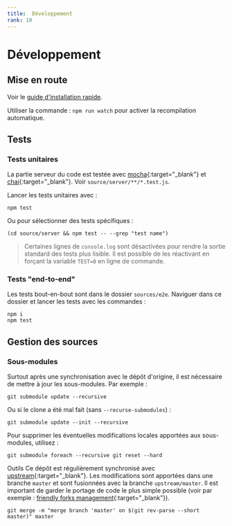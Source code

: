 ```yaml
---
title:  Développement
rank: 10
---
```


# Développement

## Mise en route

Voir le [guide d'installation rapide](/fr/doc/administration/deployment).

Utiliser la commande : `npm run watch` pour activer la recompilation automatique.


## Tests

### Tests unitaires
La partie serveur du code est testée avec [mocha](https://mochajs.org/){:target="_blank"} et [chai](https://www.chaijs.com/){:target="_blank"}. Voir `source/server/**/*.test.js`.

Lancer les tests unitaires avec :

```
npm test
```

Ou pour sélectionner des tests spécifiques :

```
(cd source/server && npm test -- --grep "test name")
```

 > Certaines lignes de `console.log` sont désactivées pour rendre la sortie standard des tests plus lisible. Il est possible de les réactivant en forçant la variable `TEST=0` en ligne de commande.

### Tests "end-to-end"

Les tests bout-en-bout sont dans le dossier `sources/e2e`. Naviguer dans ce dossier et lancer les tests avec les commandes :

```
npm i
npm test
```

## Gestion des sources

### Sous-modules

Surtout après une synchronisation avec le dépôt d'origine, il est nécessaire de mettre à jour les sous-modules. Par exemple :

```
git submodule update --recursive
```

Ou si le clone a été mal fait (sans `--recurse-submodules`) :

```
git submodule update --init --recursive
```

Pour supprimer les éventuelles modifications locales apportées aux sous-modules, utilisez :

```
git submodule foreach --recursive git reset --hard
```
Outils
Ce dépôt est régulièrement synchronisé avec [upstream](https://github.com/Smithsonian/dpo-voyager){:target="_blank"}. Les modifications sont apportées dans une branche `master` et sont fusionnées avec la branche `upstream/master`. Il est important de garder le portage de code le plus simple possible (voir par exemple : [friendly forks management](https://github.blog/2022-05-02-friend-zone-strategies-friendly-fork-management/#git-for-windows-git){:target="_blank"}).

```
git merge -m "merge branch 'master' on $(git rev-parse --short master)" master
```

